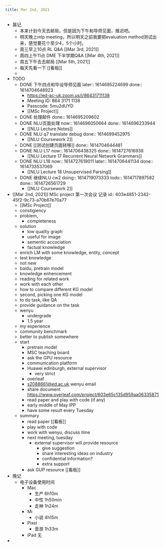 ```yaml
---
title: Mar 2nd, 2021
---
```


- 晨记
	- 本来计划今天去邮局，但是因为下午和导师见面，推迟吧。
	- 明天晚上mlp meeting，所以明天之前我要把evaluation method测试出来，感觉要花个至少4，5个小时。
	- 周三早上10点 RL Q&A [[Mar 3rd, 2021]]
	- 周四上午11点 DME 下半学期Q&A [[Mar 4th, 2021]]
	- 周五下午去去邮局 [[Mar 5th, 2021]]
	- 每天先看一下 [[看板]]
	-
- TODO
	- DONE 下午四点和毕设导师见面
	  later:: 1614695224699
	  done:: 1614704648923
		- https://ed-ac-uk.zoom.us/j/86431711138
		- Meeting ID: 864 3171 1138
		- Passcode: 5mu2dUYD
		- [[MSc Project]]
	- DONE 处理邮件
	  done:: 1614695209602
	- DONE NLU页面处理
	  now:: 1614696050664
	  done:: 1614696233944
		- [[NLU Lecture Notes]]
	- DONE NLU q7 translate debug
	  done:: 1614699452975
		- [[NLU Coursework 2]]
	- DONE [[测试创建页面转移]]
	  done:: 1614704644481
	- DONE NLU L17
	  now:: 1614706438325
	  done:: 1614727616938
		- [[NLU Lecture 17 Recurrent Neural Network Grammars]]
	- DONE NLU L18
	  now:: 1614727619011
	  later:: 1614706441134
	  done:: 1614733537069
		- [[NLU Lecture 18 Unsupervised Parsing]]
	- DONE 继续NLU cw2
	  doing:: 1614719073333
	  todo:: 1614717897582
	  done:: 1614726561729
		- [[NLU Coursework 2]]
- [[Mar 2nd, 2021]] MSc project 第一次会议 记录
  id:: 603e4851-2342-45f2-9c73-a70b67e70a77
	- [[MSc Project]]
	- constigiency
	- problem,
		- completeness
	- solution
		- low quality graph
		- useful for image
		- sementic accociation
		- factual knowledge
	- enrich LM with some knowledge, entity, concept
	- test knowledge
	- not new
	- baidu, pretrain model
	- knowledge enhencement
	- reading for related work
	- work with each other
	- how to compare different KG model
	- second, picking one KG model
	- to do task, like QA
	- provide guidance on the task
	- wenyu
		- undergrade
		- 1.5 year
	- my experience
	- community benchmark
	- better to publish somewhere
	- start
		- pretrain model
		- MSC teaching board
		- ask the GPU resource
		- communication platform
		- Huawei edinburgh, external supervisor
			- very strict
		- overleaf
		- s2088661@ed.ac.uk wenyu email
		- share document https://www.overleaf.com/project/603e65c135d959aa06335871
		- read paper and play with code (if any)
		- early middle of May IPP
		- have some result every Tuesday
	- summary
		- read paper [[看板]]
		- play with code
		- work with wenyu, discuss time
		- next meeting, tuesday
			- external supervisor will provide resource
				- give suggestion
				- share interesting ideas on industry
				- confidential information?
				- extra support
		- ask GUP resource [[看板]]
- 晚记
	- 电子设备使用时间
		- Mac
			- 生产 6h10m
			- 中性 1h50min
			- 走神 1h24m
		- Mi
			- 小说 4h15m
		- Pixel
			- 音游 1h33m
		- iPad 无
-